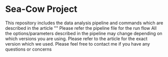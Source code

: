 # Sea-Cow Project
This repository includes the data analysis pipeline and commands which are described in the article ""
Please refer the pipeline file for the run flow 
All the options/parameters described in the pipeline may change depending on which versions you are using. 
Please refer to the article for the exact version which we used.
Please feel free to contact me if you have any questions or concerns

